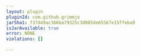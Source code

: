 ```yaml
---
layout: plugin
pluginId: com.github.grimmjo
jarSha1: f37d49ac366ba79325c3d085de65567e15ffeba9
isJarAvailable: true
error: NONE
violations: []

---
```

